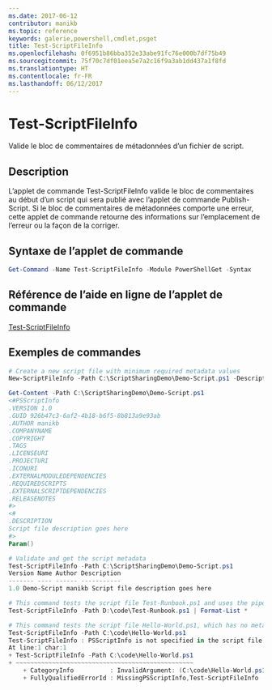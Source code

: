 ```yaml
---
ms.date: 2017-06-12
contributor: manikb
ms.topic: reference
keywords: galerie,powershell,cmdlet,psget
title: Test-ScriptFileInfo
ms.openlocfilehash: 0f6951b86bba352e33abe91fc76e000b7df75b49
ms.sourcegitcommit: 75f70c7df01eea5e7a2c16f9a3ab1dd437a1f8fd
ms.translationtype: HT
ms.contentlocale: fr-FR
ms.lasthandoff: 06/12/2017
---
```

<a id="test-scriptfileinfo" class="xliff"></a>
# Test-ScriptFileInfo

Valide le bloc de commentaires de métadonnées d’un fichier de script.

<a id="description" class="xliff"></a>
## Description

L’applet de commande Test-ScriptFileInfo valide le bloc de commentaires au début d’un script qui sera publié avec l’applet de commande Publish-Script.
Si le bloc de commentaires de métadonnées comporte une erreur, cette applet de commande retourne des informations sur l’emplacement de l’erreur ou la façon de la corriger.

<a id="cmdlet-syntax" class="xliff"></a>
## Syntaxe de l’applet de commande

```powershell
Get-Command -Name Test-ScriptFileInfo -Module PowerShellGet -Syntax
```
<a id="cmdlet-online-help-reference" class="xliff"></a>
## Référence de l’aide en ligne de l’applet de commande

[Test-ScriptFileInfo](http://go.microsoft.com/fwlink/?LinkId=619791)

<a id="example-commands" class="xliff"></a>
## Exemples de commandes
```powershell
# Create a new script file with minimum required metadata values
New-ScriptFileInfo -Path C:\ScriptSharingDemo\Demo-Script.ps1 -Description "Script file description goes here"

Get-Content -Path C:\ScriptSharingDemo\Demo-Script.ps1
<#PSScriptInfo
.VERSION 1.0
.GUID 926b47c3-6af2-4b18-b6f5-8b813a9e93ab
.AUTHOR manikb
.COMPANYNAME
.COPYRIGHT
.TAGS
.LICENSEURI
.PROJECTURI
.ICONURI
.EXTERNALMODULEDEPENDENCIES
.REQUIREDSCRIPTS
.EXTERNALSCRIPTDEPENDENCIES
.RELEASENOTES
#>
<#
.DESCRIPTION
Script file description goes here
#>
Param()

# Validate and get the script metadata
Test-ScriptFileInfo -Path C:\ScriptSharingDemo\Demo-Script.ps1
Version Name Author Description
------- ---- ------ -----------
1.0 Demo-Script manikb Script file description goes here

# This command tests the script file Test-Runbook.ps1 and uses the pipeline operator to pass the results to the Format-List cmdlet to format the results.
Test-ScriptFileInfo -Path D:\code\Test-Runbook.ps1 | Format-List *

# This command tests the script file Hello-World.ps1, which has no metadata associated with it.
Test-ScriptFileInfo -Path C:\code\Hello-World.ps1
Test-ScriptFileInfo : PSScriptInfo is not specified in the script file 'C:\code\Hello-World.ps1'. You can use the Update-ScriptFileInfo with -Force or New-ScriptFileInfo cmdlet to add the PSScriptInfo to the script file.
At line:1 char:1
+ Test-ScriptFileInfo -Path C:\code\Hello-World.ps1
+ ~~~~~~~~~~~~~~~~~~~~~~~~~~~~~~~~~~~~~~~~~~~~~~~~~
    + CategoryInfo          : InvalidArgument: (C:\code\Hello-World.ps1:String) [Test-ScriptFileInfo], ArgumentException
    + FullyQualifiedErrorId : MissingPSScriptInfo,Test-ScriptFileInfo

```

